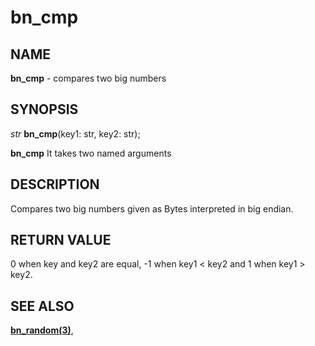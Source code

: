 # bn_cmp

## NAME

**bn_cmp** - compares two big numbers

## SYNOPSIS

*str* **bn_cmp**(key1: str, key2: str);

**bn_cmp** It takes two named arguments

## DESCRIPTION

Compares two big numbers given as Bytes interpreted in big endian.

## RETURN VALUE

0 when key and key2 are equal, -1 when key1 < key2 and 1 when key1 > key2.

## SEE ALSO

**[bn_random(3)](bn_random.md)**,
